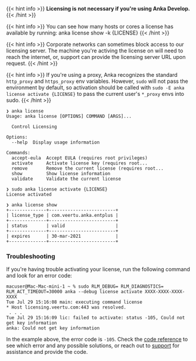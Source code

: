 ---
---

{{< hint info >}}
**Licensing is not necessary if you're using Anka Develop.**
{{< /hint >}}

{{< hint info >}}
You can see how many hosts or cores a license has available by running: anka license show -k {LICENSE}
{{< /hint >}}

{{< hint info >}}
Corporate networks can sometimes block access to our licensing server. The machine you're activing the license on will need to reach the internet, or, support can provide the licensing server URL upon request.
{{< /hint >}}

{{< hint info >}}
If you're using a proxy, Anka recognizes the standard `http_proxy` and `https_proxy` env variables. However, `sudo` will not pass the environment by default, so activation should be called with `sudo -E anka license activate {LICENSE}` to pass the current user's `*_proxy` envs into sudo.
{{< /hint >}}

```shell
❯ anka license     
Usage: anka license [OPTIONS] COMMAND [ARGS]...

  Control Licensing

Options:
  --help  Display usage information

Commands:
  accept-eula  Accept EULA (requires root privileges)
  activate     Activate license key (requires root...
  remove       Remove the current license (requires root...
  show         Show license information
  validate     Validate the current license
  
❯ sudo anka license activate {LICENSE}
License activated

❯ anka license show
+--------------+-------------------------+
| license_type | com.veertu.anka.entplus |
+--------------+-------------------------+
| status       | valid                   |
+--------------+-------------------------+
| expires      | 30-mar-2021             |
+--------------+-------------------------+
```

### Troubleshooting

If you're having trouble activating your license, run the following command and look for an error code:

```shell
macuser@Mac-Mac-mini-1 ~ % sudo RLM_DEBUG= RLM_DIAGNOSTICS= RLM_ACT_TIMEOUT=30000 anka --debug license activate XXXX-XXXX-XXXX-XXXX
Tue Jul 29 15:16:08 main: executing command license
* Host licensing.veertu.com:443 was resolved.
 . . .
Tue Jul 29 15:16:09 lic: failed to activate: status -105, Could not get key information
anka: Could not get key information
```

In the example above, the error code is `-105`. Check the [code reference](https://reprisesoftware.com/docs/actpro/diagnosing-act-problems.html#errors-detected-and-returned-locally-by-rlm-act-request-or-by-the-http-server) to see which error and any possible solutions, or reach out to [support](mailto:support@veertu.com) for assistance and provide the code.
